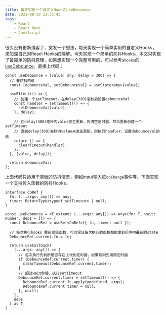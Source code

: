 ```yaml
---
title: 每天实现一个自定义Hook之useDebounce
date: 2021-08-30 23:35:43
tags: 
    - React
    - React Hook
    - JavaScript
---
```


很久没有更新博客了，突发一个想法，每天实现一个简单实用的自定义Hooks，来加深自己对React Hooks的理解。今天实现一个简单的防抖Hooks。本文只实现了最简单的防抖原理，如果想实现一个完整可用的，可以参考`ahooks`的[useDebounce](https://github.com/alibaba/hooks/blob/master/packages/hooks/src/useDebounce/index.ts)。直接上代码：
<!-- more -->

```tsx
const useDebounce = (value: any, delay = 300) => {
  // 要防抖的值
  const [debounceVal, setDebounceVal] = useState<any>(value);

  useEffect(() => {
    // 创建一个setTimeout，在delay(300)毫秒后设置debounceVal
    const handler = setTimeout(() => {
      setDebounceVal(value);
    }, delay);

    // 在delay(300)毫秒内value发生更新，则清空定时器，然后重新创建一个setTimeout
    // 直到delay(300)毫秒内value未发生更新，则执行handler，设置debounceVal的值
    return () => {
      clearTimeout(handler);
    };
  }, [value, delay]);

  return debounceVal;
};

```

上面代码只适用于基础的防抖情景，例如input输入框`onChange`事件等，下面实现一个支持传入函数的防抖Hooks。
```tsx
interface CbRef {
  fn: (...args: any[]) => any;
  timer: ReturnType<typeof setTimeout> | null;
}

const useDebounce = <T extends (...args: any[]) => any>(fn: T, wait: number, deps = []) => {
  const DebounceRef = useRef<CbRef>({ fn, timer: null });

  // 每次执行hooks 重新赋值函数，可以保证每次执行的函数都能拿到组件内最新的state
  DebounceRef.current.fn = fn;

  return useCallback(
    (...args: any[]) => {
      // 每次执行先判断是否存在上次的定时器，如果有则先清除定时器
      if (DebounceRef.current.timer) {
        clearTimeout(DebounceRef.current.timer);
      }
      // 超过wait秒后，执行setTimeout
      DebounceRef.current.timer = setTimeout(() => {
        DebounceRef.current.fn.apply(undefined, args);
        DebounceRef.current.timer = null;
      }, wait);
    },
    deps
  ) as T;
}
```